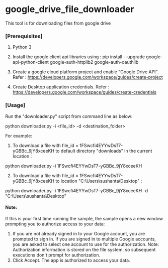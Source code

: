 # google_drive_file_downloader
This tool is for downloading files from google drive

### [Prerequisites]
1. Python 3

2. Install the google client api libraries using :
pip install --upgrade google-api-python-client google-auth-httplib2 google-auth-oauthlib

3. Create a google cloud platform project and enable "Google Drive API". Refer :
https://developers.google.com/workspace/guides/create-project

4. Create Desktop application credentials. Refer :
https://developers.google.com/workspace/guides/create-credentials

### [Usage]

Run the "downloader.py" script from command line as below:

python downloader.py -i <file_id> -d <destination_folder>

For example:
1. To download a file with file_id = 1FSwcfi4EYYwDsT7-yGBBc_9jY8xceeKH to default directory "downloads" in the current location : 

python downloader.py -i 1FSwcfi4EYYwDsT7-yGBBc_9jY8xceeKH

2. To download a file with file_id = 1FSwcfi4EYYwDsT7-yGBBc_9jY8xceeKH to location "C:\Users\sushanta\Desktop" :

python downloader.py -i 1FSwcfi4EYYwDsT7-yGBBc_9jY8xceeKH -d "C:\Users\sushanta\Desktop"

#### Note:
If this is your first time running the sample, the sample opens a new window prompting you to authorize access to your data:

1. If you are not already signed in to your Google account, you are prompted to sign in. 
   If you are signed in to multiple Google accounts, you are asked to select one account to use for the authorization.
   Note: Authorization information is stored on the file system, so subsequent executions don't prompt for authorization.
2. Click Accept. The app is authorized to access your data.

